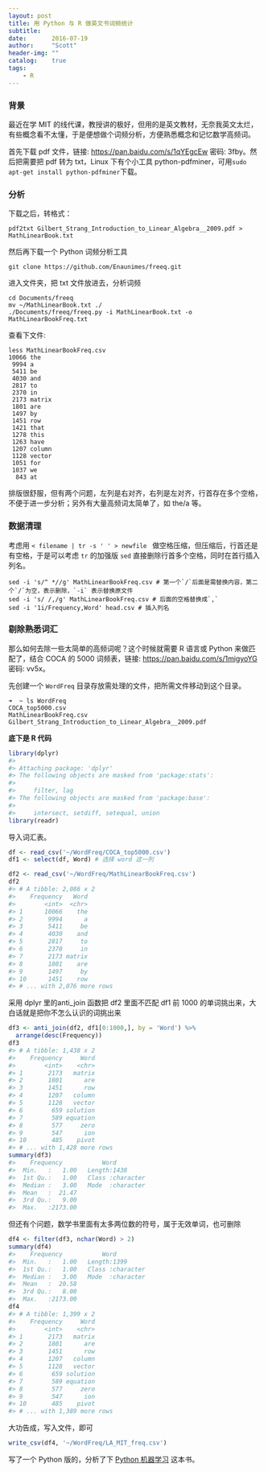 ```yaml
---
layout: post
title: 用 Python 与 R 做英文书词频统计
subtitle: 
date:       2016-07-19
author:     "Scott"
header-img: ""
catalog:    true
tags:
    - R
---
```


### 背景

最近在学 MIT 的线代课，教授讲的极好，但用的是英文教材，无奈我英文太烂，有些概念看不太懂，于是便想做个词频分析，方便熟悉概念和记忆数学高频词。

首先下载 pdf 文件，链接: https://pan.baidu.com/s/1qYEgcEw 密码: 3fby。然后把需要把 pdf 转为 txt，Linux 下有个小工具 python-pdfminer，可用`sudo apt-get install python-pdfminer`下载。

### 分析

下载之后，转格式：

```
pdf2txt Gilbert_Strang_Introduction_to_Linear_Algebra__2009.pdf > MathLinearBook.txt
```

然后再下载一个 Python 词频分析工具

```
git clone https://github.com/Enaunimes/freeq.git
```

进入文件夹，把 txt 文件放进去，分析词频

```
cd Documents/freeq
mv ~/MathLinearBook.txt ./
./Documents/freeq/freeq.py -i MathLinearBook.txt -o MathLinearBookFreq.txt
```

查看下文件:

```
less MathLinearBookFreq.csv
10066 the
 9994 a
 5411 be
 4030 and
 2817 to
 2370 in
 2173 matrix
 1801 are
 1497 by
 1451 row
 1421 that
 1278 this
 1263 have
 1207 column
 1128 vector
 1051 for
 1037 we
  843 at
```

排版很舒服，但有两个问题，左列是右对齐，右列是左对齐，行首存在多个空格，不便于进一步分析；另外有大量高频词太简单了，如 the/a 等。

### 数据清理

考虑用 `< filename | tr -s ' ' > newfile ` 做空格压缩，但压缩后，行首还是有空格，于是可以考虑 `tr` 的加强版 `sed` 直接删除行首多个空格，同时在首行插入列名。

```
sed -i 's/^ *//g' MathLinearBookFreq.csv # 第一个`/`后面是需替换内容，第二个`/`为空，表示删除，`-i` 表示替换原文件
sed -i 's/ /,/g' MathLinearBookFreq.csv # 后面的空格替换成`,`
sed -i '1i/Frequency,Word' head.csv # 插入列名
```

### 剔除熟悉词汇

那么如何去除一些太简单的高频词呢？这个时候就需要 R 语言或 Python 来做匹配了，结合 COCA 的 5000 词频表，链接: https://pan.baidu.com/s/1migyoYG 密码: vv5x。

先创建一个 `WordFreq` 目录存放需处理的文件，把所需文件移动到这个目录。

```
➜  ~ ls WordFreq 
COCA_top5000.csv                                         MathLinearBookFreq.csv
Gilbert_Strang_Introduction_to_Linear_Algebra__2009.pdf
```

**底下是 R 代码**

```r
library(dplyr)
#> 
#> Attaching package: 'dplyr'
#> The following objects are masked from 'package:stats':
#> 
#>     filter, lag
#> The following objects are masked from 'package:base':
#> 
#>     intersect, setdiff, setequal, union
library(readr)
```

导入词汇表。

```r
df <- read_csv('~/WordFreq/COCA_top5000.csv') 
df1 <- select(df, Word) # 选择 word 这一列

df2 <- read_csv('~/WordFreq/MathLinearBookFreq.csv')
df2
#> # A tibble: 2,086 x 2
#>    Frequency   Word
#>        <int>  <chr>
#> 1      10066    the
#> 2       9994      a
#> 3       5411     be
#> 4       4030    and
#> 5       2817     to
#> 6       2370     in
#> 7       2173 matrix
#> 8       1801    are
#> 9       1497     by
#> 10      1451    row
#> # ... with 2,076 more rows
```

采用 dplyr 里的anti_join 函数把 df2 里面不匹配 df1 前 1000 的单词挑出来，大白话就是把你不怎么认识的词挑出来

```r
df3 <- anti_join(df2, df1[0:1000,], by = 'Word') %>%
  arrange(desc(Frequency))
df3
#> # A tibble: 1,438 x 2
#>    Frequency     Word
#>        <int>    <chr>
#> 1       2173   matrix
#> 2       1801      are
#> 3       1451      row
#> 4       1207   column
#> 5       1128   vector
#> 6        659 solution
#> 7        589 equation
#> 8        577     zero
#> 9        547      ion
#> 10       485    pivot
#> # ... with 1,428 more rows
summary(df3)
#>    Frequency           Word          
#>  Min.   :   1.00   Length:1438       
#>  1st Qu.:   1.00   Class :character  
#>  Median :   3.00   Mode  :character  
#>  Mean   :  21.47                     
#>  3rd Qu.:   9.00                     
#>  Max.   :2173.00
```

但还有个问题，数学书里面有太多两位数的符号，属于无效单词，也可删除

```r
df4 <- filter(df3, nchar(Word) > 2)
summary(df4)
#>    Frequency           Word          
#>  Min.   :   1.00   Length:1399       
#>  1st Qu.:   1.00   Class :character  
#>  Median :   3.00   Mode  :character  
#>  Mean   :  20.58                     
#>  3rd Qu.:   8.00                     
#>  Max.   :2173.00
df4
#> # A tibble: 1,399 x 2
#>    Frequency     Word
#>        <int>    <chr>
#> 1       2173   matrix
#> 2       1801      are
#> 3       1451      row
#> 4       1207   column
#> 5       1128   vector
#> 6        659 solution
#> 7        589 equation
#> 8        577     zero
#> 9        547      ion
#> 10       485    pivot
#> # ... with 1,389 more rows
```

大功告成，写入文件，即可

```r
write_csv(df4, '~/WordFreq/LA_MIT_freq.csv')
```

写了一个 Python 版的，分析了下 [Python 机器学习](https://github.com/rasbt/python-machine-learning-book) 这本书。

<script src="https://gist.github.com/scottming/4b545bf271223c41305137a0ece89c2a.js"></script>

<script src="https://gist.github.com/scottming/ae455b373e5ce3da7adf905a5dbf9f70.js"></script>
